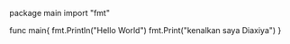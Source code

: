 package main
import "fmt"

func main{
  fmt.Println("Hello World")
  fmt.Print("kenalkan saya Diaxiya")
}
